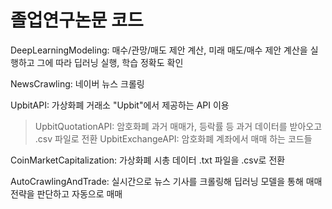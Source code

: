 # 졸업연구논문 코드

DeepLearningModeling: 매수/관망/매도 제안 계산, 미래 매도/매수 제안 계산을 실행하고 그에 따라 딥러닝 실행, 학습 정확도 확인

NewsCrawling: 네이버 뉴스 크롤링

UpbitAPI: 가상화폐 거래소 "Upbit"에서 제공하는 API 이용
> UpbitQuotationAPI: 암호화폐 과거 매매가, 등락률 등 과거 데이터를 받아오고 .csv 파일로 전환
> UpbitExchangeAPI: 암호화폐 계좌에서 매매 하는 코드들

CoinMarketCapitalization: 가상화폐 시총 데이터 .txt 파일을 .csv로 전환

AutoCrawlingAndTrade: 실시간으로 뉴스 기사를 크롤링해 딥러닝 모델을 통해 매매 전략을 판단하고 자동으로 매매
